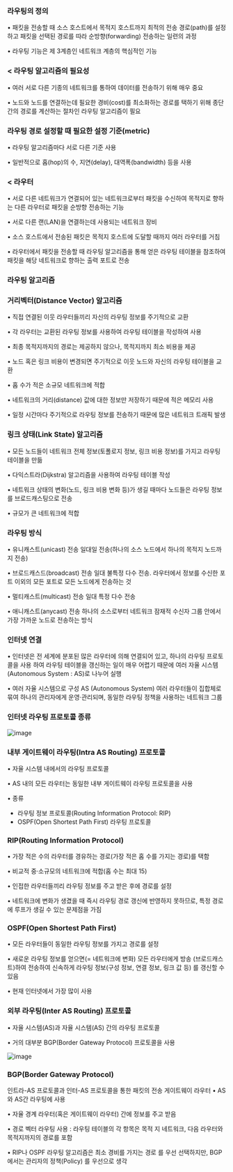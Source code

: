 ### 라우팅의 정의
• 패킷을 전송할 때 소스 호스트에서 목적지 호스트까지 최적의 전송 경로(path)를
설정하고 패킷을 선택된 경로를 따라 순방향(forwarding) 전송하는 일련의 과정

• 라우팅 기능은 제 3계층인 네트워크 계층의 핵심적인 기능
### < 라우팅 알고리즘의 필요성
• 여러 서로 다른 기종의 네트워크를 통하여 데이터를 전송하기 위해 매우 중요

• 노드와 노드를 연결하는데 필요한 경비(cost)를 최소화하는 경로를 택하기 위해
종단 간의 경로를 계산하는 절차인 라우팅 알고리즘이 필요

### 라우팅 경로 설정할 때 필요한 설정 기준(metric)
• 라우팅 알고리즘마다 서로 다른 기준 사용

• 일반적으로 홉(hop)의 수, 지연(delay), 대역폭(bandwidth) 등을 사용
### < 라우터
• 서로 다른 네트워크가 연결되어 있는 네트워크로부터 패킷을 수신하여 목적지로 향하는
다른 라우터로 패킷을 순방향 전송하는 기능

• 서로 다른 랜(LAN)을 연결하는데 사용되는 네트워크 장비

• 소스 호스트에서 전송된 패킷은 목적지 호스트에 도달할 때까지 여러 라우터를 거침

• 라우터에서 패킷을 전송할 때 라우팅 알고리즘을 통해 얻은 라우팅 테이블을 참조하여
패킷을 해당 네트워크로 향하는 출력 포트로 전송

### 라우팅 알고리즘
### 거리벡터(Distance Vector) 알고리즘
• 직접 연결된 이웃 라우터들끼리 자신의 라우팅 정보를 주기적으로 교환

• 각 라우터는 교환된 라우팅 정보를 사용하여 라우팅 테이블을 작성하여 사용

• 최종 목적지까지의 경로는 제공하지 않으나, 목적지까지 최소 비용을 제공

• 노드 혹은 링크 비용이 변경되면 주기적으로 이웃 노드와 자신의 라우팅 테이블을 교환

• 홉 수가 적은 소규모 네트워크에 적합

• 네트워크의 거리(distance) 값에 대한 정보만 저장하기 때문에 적은 메모리 사용

• 일정 시간마다 주기적으로 라우팅 정보를 전송하기 때문에 많은 네트워크 트래픽 발생

### 링크 상태(Link State) 알고리즘
• 모든 노드들이 네트워크 전체 정보(토폴로지 정보, 링크 비용 정보)를 가지고
라우팅 테이블을 만듦

• 다익스트라(Dijkstra) 알고리즘을 사용하여 라우팅 테이블 작성

• 네트워크 상태의 변화(노드, 링크 비용 변화 등)가 생길 때마다 노드들은
라우팅 정보를 브로드캐스팅으로 전송

• 규모가 큰 네트워크에 적합

### 라우팅 방식
• 유니캐스트(unicast) 전송
일대일 전송(하나의 소스 노드에서 하나의 목적지
노드까지 전송)

• 브로드캐스드(broadcast) 전송
일대 불특정 다수 전송. 라우터에서 정보를 수신한
포트 이외의 모든 포트로 모든 노드에게 전송하는 것

• 멀티캐스트(multicast) 전송
일대 특정 다수 전송

• 애니캐스트(anycast) 전송
하나의 소스로부터 네트워크 잠재적 수신자 그룹
안에서 가장 가까운 노드로 전송하는 방식

### 인터넷 연결
• 인터넷은 전 세계에 분포된 많은 라우터에 의해
연결되어 있고, 하나의 라우팅 프로토콜을 사용
하여 라우팅 테이블을 갱신하는 일이 매우 어렵기
때문에 여러 자율 시스템(Autonomous
System : AS)로 나누어 실행

• 여러 자율 시스템으로 구성
AS (Autonomous System)
여러 라우터들이 집합체로 묶여 하나의 관리자에게 운영·관리되며, 동일한 라우팅 정책을 사용하는 네트워크 그룹

### 인터넷 라우팅 프로토콜 종류
![image](https://github.com/jyzayu/TIL/assets/55649979/63ad4e72-9b72-4912-b2d3-1176939a7d18)

### 내부 게이트웨이 라우팅(Intra AS Routing) 프로토콜
• 자율 시스템 내에서의 라우팅 프로토콜

• AS 내의 모든 라우터는 동일한 내부 게이트웨이 라우팅 프로토콜을 사용

• 종류
- 라우팅 정보 프로토콜(Routing Information Protocol: RIP)
- OSPF(Open Shortest Path First) 라우팅 프로토콜

###  RIP(Routing Information Protocol)
• 가장 적은 수의 라우터를 경유하는 경로(가장 적은 홉 수를 가지는 경로)를 택함

• 비교적 중·소규모의 네트워크에 적합(홉 수는 최대 15)

• 인접한 라우터들끼리 라우팅 정보를 주고 받은 후에 경로를 설정

• 네트워크에 변화가 생겼을 때 즉시 라우팅 경로 갱신에 반영하지 못하므로, 특정
경로에 루프가 생길 수 있는 문제점을 가짐

### OSPF(Open Shortest Path First)
• 모든 라우터들이 동일한 라우팅 정보를 가지고 경로를 설정

• 새로운 라우팅 정보를 얻으면(= 네트워크에 변화) 모든 라우터에게 방송
(브로드캐스트)하여 전송하여 신속하게 라우팅 정보(구성 정보, 연결 정보, 링크 값 등) 를 갱신할 수 있음

• 현재 인터넷에서 가장 많이 사용

### 외부 라우팅(Inter AS Routing) 프로토콜
• 자율 시스템(AS)과 자율 시스템(AS) 간의 라우팅 프로토콜

• 거의 대부분 BGP(Border Gateway Protocol) 프로토콜을 사용

![image](https://github.com/jyzayu/TIL/assets/55649979/b52169a6-4667-4b2b-801c-7fd803e1200a)

### BGP(Border Gateway Protocol)
인트라-AS 프로토콜과
인터-AS 프로토콜을 통한 패킷의 전송
게이트웨이 라우터 • AS와 AS간 라우팅에 사용

• 자율 경계 라우터(혹은 게이트웨이 라우터) 간에 정보를
주고 받음

• 경로 벡터 라우팅 사용 : 라우팅 테이블의 각 항목은 목적
지 네트워크, 다음 라우터와 목적지까지의 경로를 포함

• RIP나 OSPF 라우팅 알고리즘은 최소 경비를 가지는 경로
를 우선 선택하지만, BGP에서는 관리자의 정책(Policy)
를 우선으로 생각
